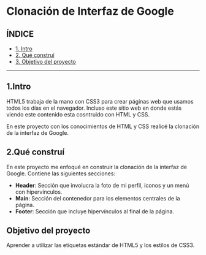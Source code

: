 # Clonación de Interfaz de Google

## ÍNDICE

* [1. Intro](https://github.com/dianazure/clonInterfazGoogle/blob/main/README.md#1intro)
* [2. Qué construí](https://github.com/dianazure/clonInterfazGoogle/blob/main/README.md#2qu%C3%A9-constru%C3%AD)
* [3. Objetivo del proyecto](#)

****

## 1.Intro
HTML5 trabaja de la mano con CSS3 para crear páginas web que usamos todos los días en el navegador. Incluso este sitio web en donde estás viendo este contenido esta cosntruido con HTML y CSS.

En este proyecto con los conocimientos de HTML y CSS realicé la clonación de la interfaz de Google.

## 2.Qué construí
En este proyecto me enfoqué en construir la clonación de la interfaz de Google. Contiene las siguientes secciones:

* **Header**: Sección que involucra la foto de mi perfil, íconos y un menú con hipervínculos.
*  **Main**: Sección del contenedor para los elementos centrales de la página.
*  **Footer**: Sección que incluye hipervínculos al final de la página.

## Objetivo del proyecto
Aprender a utilizar las etiquetas estándar de HTML5 y los estilos de CSS3.
